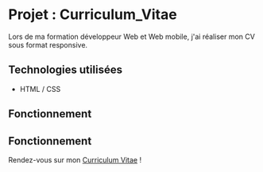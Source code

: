 # Projet : Curriculum_Vitae

Lors de ma formation développeur Web et Web mobile, j'ai réaliser mon CV sous format responsive.

## Technologies utilisées

- HTML / CSS

## Fonctionnement

## Fonctionnement

Rendez-vous sur mon [Curriculum Vitae]([https://lucas-srz.github.io/Curriculum_Vitae/]) !
